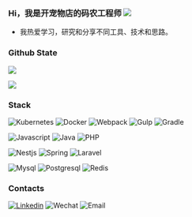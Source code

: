 ### Hi，我是开宠物店的码农工程师 ![](https://visitor-badge.glitch.me/badge?page_id=afc163.afc163)

- 我热爱学习，研究和分享不同工具、技术和思路。
### Github State
<p align="left">
  <img vet src="https://github-readme-stats.vercel.app/api?username=xyezir&show_icons=true&icon_color=805AD5&text_color=718096&bg_color=ffffff&hide_title=true" />
</p>
<p align="left">
  <img src="https://github-readme-stats.vercel.app/api/top-langs/?username=xyezir" />
</p>

### Stack
<p align="left">
  <img alt="Kubernetes" src="https://img.shields.io/static/v1?style=flat&logo=Kubernetes&label=&message=Kubernetes&color=767676">
  <img alt="Docker" src="https://img.shields.io/static/v1?style=flat&logo=Docker&label=&message=Docker&color=767676">
  <img alt="Webpack" src="https://img.shields.io/static/v1?style=flat&logo=Webpack&label=&message=Webpack&color=767676">
  <img alt="Gulp" src="https://img.shields.io/static/v1?style=flat&logo=Gulp&label=&message=Gulp&color=767676">
  <img alt="Gradle" src="https://img.shields.io/static/v1?style=flat&logo=Gradle&label=&message=Gradle&color=767676">
</p>
<p align="left">
  <img alt="Javascript" src="https://img.shields.io/static/v1?style=flat&logo=javascript&label=&message=JavaScript&color=767676">
  <img alt="Java" src="https://img.shields.io/static/v1?style=flat&logo=Java&label=&message=Java&color=767676">
  <img alt="PHP" src="https://img.shields.io/static/v1?style=flat&logo=PHP&label=&message=PHP&color=767676">
</p>
<p align="left">
  <img alt="Nestjs" src="https://img.shields.io/static/v1?style=flat&logo=nestjs&label=&message=NestJS&color=767676">
  <img alt="Spring" src="https://img.shields.io/static/v1?style=flat&logo=spring&label=&message=Spring&color=767676">
  <img alt="Laravel" src="https://img.shields.io/static/v1?style=flat&logo=Laravel&label=&message=Laravel&color=767676">
</p>
<p align="left">
  <img alt="Mysql" src="https://img.shields.io/static/v1?style=flat&logo=Mysql&label=&message=Mysql&color=767676">
  <img alt="Postgresql" src="https://img.shields.io/static/v1?style=flat&logo=Postgresql&label=&message=Postgresql&color=767676">
  <img alt="Redis" src="https://img.shields.io/static/v1?style=flat&logo=Redis&label=&message=Redis&color=767676">
</p>

### Contacts
[![Linkedin](https://img.shields.io/badge/-LinkedIn-blue?style=flat&logo=Linkedin&logoColor=white)](https://www.linkedin.com/in/yechunan/)
![Wechat](https://img.shields.io/badge/-644468-green?style=flat&logo=Wechat&logoColor=white)
![Email](https://img.shields.io/badge/-644458@qq.com-green?style=flat&logo=gmail&logoColor=white)
